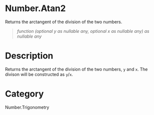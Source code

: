 ﻿# Number.Atan2
Returns the arctangent of the division of the two numbers.
> _function (optional y as nullable any, optional x as nullable any) as nullable any_
# Description 
Returns the arctangent of the division of the two numbers, <code>y</code> and <code>x</code>. The divison will be constructed as <code>y</code>/<code>x</code>.
# Category 
Number.Trigonometry
